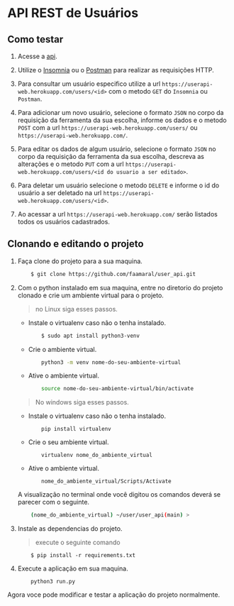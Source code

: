 # API REST de Usuários

## Como testar

1. Acesse a [api](https://userapi-web.herokuapp.com/).

2. Utilize o [Insomnia](https://insomnia.rest/download) ou o [Postman](https://www.postman.com/downloads/) para realizar as requisições HTTP.

3. Para consultar um usuário especifico utilize a url `https://userapi-web.herokuapp.com/users/<id>` com o metodo `GET` do `Insomnia` ou `Postman`.

4. Para adicionar um novo usuário, selecione o formato `JSON` no corpo da requisição da ferramenta da sua escolha, informe os dados e o metodo `POST` com a url `https://userapi-web.herokuapp.com/users/` ou `https://userapi-web.herokuapp.com/`.

5. Para editar os dados de algum usuário, selecione o formato `JSON` no corpo da requisição da ferramenta da sua escolha, descreva as alterações e o metodo `PUT` com a url `https://userapi-web.herokuapp.com/users/<id do usuario a ser editado>`.

6. Para deletar um usuário selecione o metodo `DELETE` e informe o id do usuário a ser deletado na url `https://userapi-web.herokuapp.com/users/<id>`.

7. Ao acessar a url `https://userapi-web.herokuapp.com/` serão listados todos os usuários cadastrados.

## Clonando e editando o projeto

1. Faça clone do projeto para a sua maquina.
    ```zsh
        $ git clone https://github.com/faamaral/user_api.git
    ```

2. Com o python instalado em sua maquina, entre no diretorio do projeto clonado e crie um ambiente virtual para o projeto.
    > no Linux siga esses passos.
    - Instale o virtualenv caso não o tenha instalado.

        ```zsh
            $ sudo apt install python3-venv
        ```
    - Crie o ambiente virtual.

        ```zsh
            python3 -m venv nome-do-seu-ambiente-virtual
        ```

    - Ative o ambiente virtual.

        ```zsh
            source nome-do-seu-ambiente-virtual/bin/activate
        ```
    > No windows siga esses passos.
    - Instale o virtualenv caso não o tenha instalado.

        ```
            pip install virtualenv
        ```
    - Crie o seu ambiente virtual.
        ```
            virtualenv nome_do_ambiente_virtual
        ```
    - Ative o ambiente virtual.

        ```
            nome_do_ambiente_virtual/Scripts/Activate
        ```
    A visualização no terminal onde você digitou os comandos deverá se parecer com o seguinte.

    ```zsh
        (nome_do_ambiente_virtual) ~/user/user_api(main) > 
    ``` 

3. Instale as dependencias do projeto.
    > execute o seguinte comando
    ```
        $ pip install -r requirements.txt
    ```
4. Execute a aplicação em sua maquina.

    ```
        python3 run.py
    ```

Agora voce pode modificar e testar a aplicação do projeto normalmente.